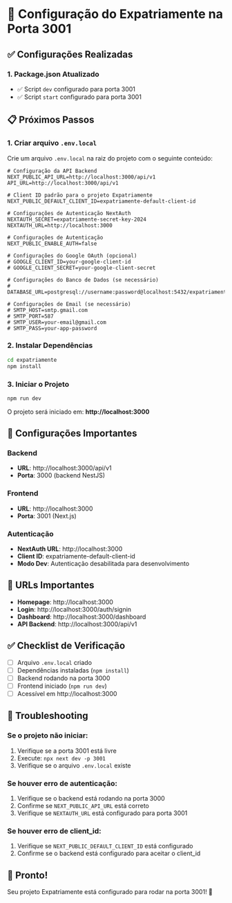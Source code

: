 # 🚀 Configuração do Expatriamente na Porta 3001

## ✅ Configurações Realizadas

### 1. Package.json Atualizado

- ✅ Script `dev` configurado para porta 3001
- ✅ Script `start` configurado para porta 3001

## 📋 Próximos Passos

### 1. Criar arquivo `.env.local`

Crie um arquivo `.env.local` na raiz do projeto com o seguinte conteúdo:

```env
# Configuração da API Backend
NEXT_PUBLIC_API_URL=http://localhost:3000/api/v1
API_URL=http://localhost:3000/api/v1

# Client ID padrão para o projeto Expatriamente
NEXT_PUBLIC_DEFAULT_CLIENT_ID=expatriamente-default-client-id

# Configurações de Autenticação NextAuth
NEXTAUTH_SECRET=expatriamente-secret-key-2024
NEXTAUTH_URL=http://localhost:3000

# Configurações de Autenticação
NEXT_PUBLIC_ENABLE_AUTH=false

# Configurações do Google OAuth (opcional)
# GOOGLE_CLIENT_ID=your-google-client-id
# GOOGLE_CLIENT_SECRET=your-google-client-secret

# Configurações do Banco de Dados (se necessário)
# DATABASE_URL=postgresql://username:password@localhost:5432/expatriamente

# Configurações de Email (se necessário)
# SMTP_HOST=smtp.gmail.com
# SMTP_PORT=587
# SMTP_USER=your-email@gmail.com
# SMTP_PASS=your-app-password
```

### 2. Instalar Dependências

```bash
cd expatriamente
npm install
```

### 3. Iniciar o Projeto

```bash
npm run dev
```

O projeto será iniciado em: **http://localhost:3000**

## 🔧 Configurações Importantes

### Backend

- **URL**: http://localhost:3000/api/v1
- **Porta**: 3000 (backend NestJS)

### Frontend

- **URL**: http://localhost:3000
- **Porta**: 3001 (Next.js)

### Autenticação

- **NextAuth URL**: http://localhost:3000
- **Client ID**: expatriamente-default-client-id
- **Modo Dev**: Autenticação desabilitada para desenvolvimento

## 🎯 URLs Importantes

- **Homepage**: http://localhost:3000
- **Login**: http://localhost:3000/auth/signin
- **Dashboard**: http://localhost:3000/dashboard
- **API Backend**: http://localhost:3000/api/v1

## ✅ Checklist de Verificação

- [ ] Arquivo `.env.local` criado
- [ ] Dependências instaladas (`npm install`)
- [ ] Backend rodando na porta 3000
- [ ] Frontend iniciado (`npm run dev`)
- [ ] Acessível em http://localhost:3000

## 🚨 Troubleshooting

### Se o projeto não iniciar:

1. Verifique se a porta 3001 está livre
2. Execute: `npx next dev -p 3001`
3. Verifique se o arquivo `.env.local` existe

### Se houver erro de autenticação:

1. Verifique se o backend está rodando na porta 3000
2. Confirme se `NEXT_PUBLIC_API_URL` está correto
3. Verifique se `NEXTAUTH_URL` está configurado para porta 3001

### Se houver erro de client_id:

1. Verifique se `NEXT_PUBLIC_DEFAULT_CLIENT_ID` está configurado
2. Confirme se o backend está configurado para aceitar o client_id

## 🎉 Pronto!

Seu projeto Expatriamente está configurado para rodar na porta 3001! 🚀

